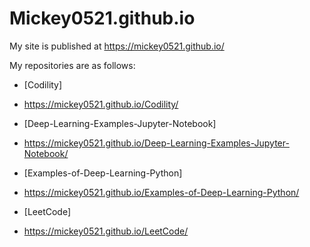 # Mickey0521.github.io
My site is published at https://mickey0521.github.io/

My repositories are as follows:

- [Codility] 
- https://mickey0521.github.io/Codility/

- [Deep-Learning-Examples-Jupyter-Notebook] 
- https://mickey0521.github.io/Deep-Learning-Examples-Jupyter-Notebook/

- [Examples-of-Deep-Learning-Python] 
- https://mickey0521.github.io/Examples-of-Deep-Learning-Python/

- [LeetCode] 
- https://mickey0521.github.io/LeetCode/
